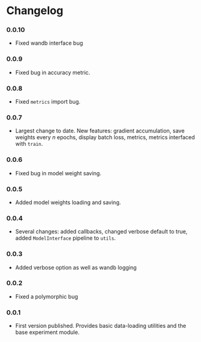 

# Changelog 

### 0.0.10

- Fixed wandb interface bug 

### 0.0.9

- Fixed bug in accuracy metric. 


### 0.0.8

- Fixed `metrics` import bug. 

### 0.0.7

- Largest change to date. New features: gradient accumulation, save weights every $n$ epochs, display batch loss, metrics, metrics interfaced with `train`. 

### 0.0.6

- Fixed bug in model weight saving. 

### 0.0.5
- Added model weights loading and saving. 

### 0.0.4 
- Several changes: added callbacks, changed verbose default to true, added `ModelInterface` pipeline to `utils`. 

### 0.0.3
- Added verbose option as well as wandb logging 

### 0.0.2
- Fixed a polymorphic bug 

### 0.0.1
- First version published. Provides basic data-loading utilities and the base experiment module. 


